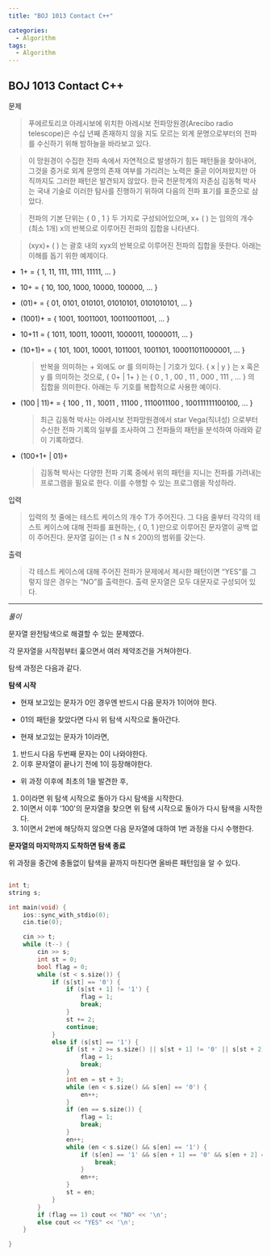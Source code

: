 ```yaml
---
title: "BOJ 1013 Contact C++"

categories:
  - Algorithm
tags:
  - Algorithm
---
```


## BOJ 1013 Contact C++

문제

> 푸에르토리코 아레시보에 위치한 아레시보 전파망원경(Arecibo radio telescope)은 수십 년째 존재하지 않을 지도 모르는 외계 문명으로부터의 전파를 수신하기 위해 밤하늘을 바라보고 있다.

> 이 망원경이 수집한 전파 속에서 자연적으로 발생하기 힘든 패턴들을 찾아내어, 그것을 증거로 외계 문명의 존재 여부를 가리려는 노력은 줄곧 이어져왔지만 아직까지도 그러한 패턴은 발견되지 않았다. 한국 천문학계의 자존심 김동혁 박사는 국내 기술로 이러한 탐사를 진행하기 위하여 다음의 전파 표기를 표준으로 삼았다.

> 전파의 기본 단위는 { 0 , 1 } 두 가지로 구성되어있으며, x+ ( ) 는 임의의 개수(최소 1개) x의 반복으로 이루어진 전파의 집합을 나타낸다.

> (xyx)+ ( ) 는 괄호 내의 xyx의 반복으로 이루어진 전파의 집합을 뜻한다. 아래는 이해를 돕기 위한 예제이다.

- 1+ = { 1, 11, 111, 1111, 11111, … }
- 10+ = { 10, 100, 1000, 10000, 100000, … }
- (01)+ = { 01, 0101, 010101, 01010101, 0101010101, … }
- (1001)+ = { 1001, 10011001, 100110011001, … }
- 10+11 = { 1011, 10011, 100011, 1000011, 10000011, … }
- (10+1)+ = { 101, 1001, 10001, 1011001, 1001101, 100011011000001, … }

  > 반복을 의미하는 + 외에도 or 를 의미하는 | 기호가 있다. { x | y } 는 x 혹은 y 를 의미하는 것으로, { 0+ | 1+ } 는 { 0 , 1 , 00 , 11 , 000 , 111 , … } 의 집합을 의미한다. 아래는 두 기호를 복합적으로 사용한 예이다.

- (100 | 11)+ = { 100 , 11 , 10011 , 11100 , 1110011100 , 100111111100100, … }

  > 최근 김동혁 박사는 아레시보 전파망원경에서 star Vega(직녀성) 으로부터 수신한 전파 기록의 일부를 조사하여 그 전파들의 패턴을 분석하여 아래와 같이 기록하였다.

- (100+1+ | 01)+
  > 김동혁 박사는 다양한 전파 기록 중에서 위의 패턴을 지니는 전파를 가려내는 프로그램을 필요로 한다. 이를 수행할 수 있는 프로그램을 작성하라.

입력

> 입력의 첫 줄에는 테스트 케이스의 개수 T가 주어진다. 그 다음 줄부터 각각의 테스트 케이스에 대해 전파를 표현하는, { 0, 1 }만으로 이루어진 문자열이 공백 없이 주어진다. 문자열 길이는 (1 ≤ N ≤ 200)의 범위를 갖는다.

출력

> 각 테스트 케이스에 대해 주어진 전파가 문제에서 제시한 패턴이면 “YES”를 그렇지 않은 경우는 “NO”를 출력한다. 출력 문자열은 모두 대문자로 구성되어 있다.

---

_풀이_

문자열 완전탐색으로 해결할 수 있는 문제였다.

각 문자열을 시작점부터 훑으면서 여러 제약조건을 거쳐야한다.

탐색 과정은 다음과 같다.

**탐색 시작**

- 현재 보고있는 문자가 0인 경우엔 반드시 다음 문자가 1이어야 한다.
- 01의 패턴을 찾았다면 다시 위 탐색 시작으로 돌아간다.

- 현재 보고있는 문자가 1이라면,

1. 반드시 다음 두번째 문자는 0이 나와야한다.
2. 이후 문자열이 끝나기 전에 1이 등장해야한다.

- 위 과정 이후에 최초의 1을 발견한 후,

1. 0이라면 위 탐색 시작으로 돌아가 다시 탐색을 시작한다.
2. 1이면서 이후 '100'의 문자열을 찾으면 위 탐색 시작으로 돌아가 다시 탐색을 시작한다.
3. 1이면서 2번에 해당하지 않으면 다음 문자열에 대하여 1번 과정을 다시 수행한다.

**문자열의 마지막까지 도착하면 탐색 종료**

위 과정을 중간에 충돌없이 탐색을 끝까지 마친다면 올바른 패턴임을 알 수 있다.

```c++

int t;
string s;

int main(void) {
    ios::sync_with_stdio(0);
    cin.tie(0);

    cin >> t;
    while (t--) {
        cin >> s;
        int st = 0;
        bool flag = 0;
        while (st < s.size()) {
            if (s[st] == '0') {
                if (s[st + 1] != '1') {
                    flag = 1;
                    break;
                }
                st += 2;
                continue;
            }
            else if (s[st] == '1') {
                if (st + 2 >= s.size() || s[st + 1] != '0' || s[st + 2] != '0') {
                    flag = 1;
                    break;
                }
                int en = st + 3;
                while (en < s.size() && s[en] == '0') {
                    en++;
                }
                if (en == s.size()) {
                    flag = 1;
                    break;
                }
                en++;
                while (en < s.size() && s[en] == '1') {
                    if (s[en] == '1' && s[en + 1] == '0' && s[en + 2] == '0') {
                        break;
                    }
                    en++;
                }
                st = en;
            }
        }
        if (flag == 1) cout << "NO" << '\n';
        else cout << "YES" << '\n';
    }

}

```
